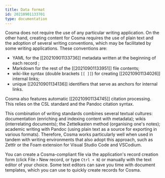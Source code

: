 ```yaml
---
title: Data format
id: 20210901133701
type: documentation
---
```


Cosma does not require the use of any particular writing application. On the other hand, creating content for Cosma requires the use of plain text and the adoption of several writing conventions, which may be facilitated by some writing applications. These conventions are:

- YAML for the [[20210901133736]] metadata written at the beginning of each record ;
- Markdown for the rest of the [[20210901133951]] file contents;
- wiki-like syntax (double brackets `[[ ]]`) for creating [[20210901134026]] internal links;
- unique [[20210901134136]] identifiers that serve as anchors for internal links.

Cosma also features automatic [[20210901134745]] citation processing. This relies on the CSL standard and the Pandoc citation syntax.

This combination of writing standards combines several textual cultures: documentation (enriching and indexing content with metadata); wikis (interrelating documents); the Zettelkasten method (organising one's notes); academic writing with Pandoc (using plain text as a source for exporting in various formats). Therefore, Cosma works particularly well when used in tandem with writing environments that also adopt this approach, such as Zettlr or the Foam extension for Visual Studio Code and VSCodium.

You can create a Cosma-compliant file via the application's record creation form (click File › New record, or type `Ctrl + N`) or manually with the text editor of your choice. Some text editors can save you time with document templates, which you can use to quickly create records for Cosma.

